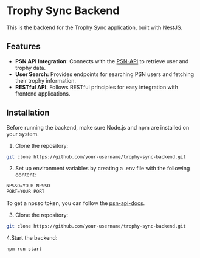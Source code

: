 # Trophy Sync Backend

This is the backend for the Trophy Sync application, built with NestJS.

## Features

- **PSN API Integration:** Connects with the [PSN-API](https://github.com/achievements-app/psn-api) to retrieve user and trophy data.
- **User Search:** Provides endpoints for searching PSN users and fetching their trophy information.
- **RESTful API:** Follows RESTful principles for easy integration with frontend applications.

## Installation

Before running the backend, make sure Node.js and npm are installed on your system.

1. Clone the repository:

```bash
git clone https://github.com/your-username/trophy-sync-backend.git
```

2. Set up environment variables by creating a .env file with the following content:

```markdown
NPSSO=YOUR NPSSO
PORT=YOUR PORT
```

To get a npsso token, you can follow the [psn-api-docs](https://github.com/achievements-app/psn-api#how-to-obtain-an-authentication-token).

3. Clone the repository:

```bash
git clone https://github.com/your-username/trophy-sync-backend.git
```

4.Start the backend:

```bash
npm run start
```
